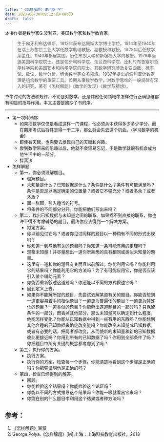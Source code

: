 ```yaml
---
title: "《怎样解题》波利亚 序"
date: 2023-06-30T09:12:18+08:00
draft:  false
---
```

本书作者是数学家G.波利亚，美国数学家和数学教育家。
>生于匈牙利布达佩斯。1912年获布达佩斯大学博士学位。1914年至1940年在瑞士苏黎世工业大学任数学助理教授、副教授和教授，1928年后任数学系主任。1940年移居美国，历任布朗大学和斯坦福大学的教授。1976年当选美国科学院院士。还是匈牙利科学院、法兰西科学院、比利时布鲁塞尔哲学科学院和美国艺术和科学学院的院士。其数学研究涉及复变函数、概率论、数论、数学分析、组合数学等众多领域。1937年提出的波利亚计数定理是组合数学的重要工具。长期从事数学教学，对数学思维的一般规律有深入的研究，著有《怎样解题》《数学的发现》《数学与猜想》。

书中讨论的方法和规律，不论是对数学，还是其他任何领域中怎样进行正确思维都有明显的指导作用。本文主要是摘抄了书的序。

---

- 第一次印刷序
	- 如果把数学仅仅是看成这样一门课程，他必须从中获得多少多少学分，而在期末考试后将其忘得一干二净，那么将会失去这个机会。（学习数学的机会）
	- 即使有天赋，也需要去发现自己的天赋和兴趣。
	- 尝到数学带来的乐趣以后，他就不会轻易忘记，于是数学就很有机会成为他生活中的一部分。
	- 探索法
- 怎样解题  
	- 第一，你必须理解题目。
		- 理解题目。
		- 未知量是什么？已知数据是什么？条件是什么？条件有可能满足吗？条件是否足以满足确定的位置量？或者它不够充分？或者多余？或者矛盾？
		- 画一张图，引入适当的符号。
		- 将条件的不同部分分开。你能把他们写出来吗？
	- 第二，找出已知数据与未知量之间的联系。如果找不到直接的联系，你也许不得不考虑辅助的题目。最终你应该得到一个解决方案。
		- 拟定方案。
		- 你以前见过它吗？或者你见过同样的题目以一种稍有不同的形式出现吗？
		- 你知道一到与他有关的题目吗？你知道一条可能有用的定理吗？
		- 观察未知量！并尽量想出一道你所熟悉的具有相同或类似未知量的题目。
		- 这里有一道和你的题目有关而且以前解过。你能利用它吗？你能利用它的结果吗？你能利用它的方法吗？为了有可能应用它，你是否应该引入某个辅助元素？
		- 你能否重新叙述这道题吗？你还能以不同的方式叙述它吗？
		- 回到定义上去。
		- 如果你不能解所提的题目，先尝试去解某道有关的题目。你能否想到一道更容易着手的相似题目？一道更为普遍化的题目？一道更为特殊化的题目？一道类似的题目？你能解出这道题目的一部分吗？只保留条件的一部分，而丢掉其他部分，那么未知量可以确定到什么程度，他能怎样变化？你能从已知数据中得到一些有用的东西吗？你能想到其他合适的已知数据来确定改变量吗？你能改变未知量或已知数据，或者有必要的话，把两者都改变，从而使新的未知量和新的已知数据彼此更接近吗？你用到所有的已知数据了吗？你用到全部条件了吗？你把题目中所有关键的概念都考虑到了吗？
	- 第三，执行你的方案。
		- 执行方案。
		- 执行你的方案，检查每一个步骤。你能清楚地看到这个步骤是正确的吗？你能够证明他是正确的吗？
	- 第四，检查已经得到的解答。
		- 回顾。
		- 你能检验这个结果吗？你能检验这个论证吗？
		- 你能以不同的方式推导这个结果吗？你能一眼就看出它来吗？
		- 你能在别的什么题目中利用这个结果或者种方法吗？

## 参考：

1. [《怎样解题》豆瓣](https://book.douban.com/subject/2124114/)
2. George Polya.《怎样解题》[M].上海：上海科技教育出版社，2018
